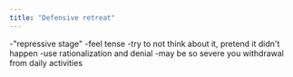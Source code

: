 ```yaml
---
title: "Defensive retreat"
---
```

-&quot;repressive stage&quot;
-feel tense
-try to not think about it, pretend it didn't happen
-use rationalization and denial
-may be so severe you withdrawal from daily activities

